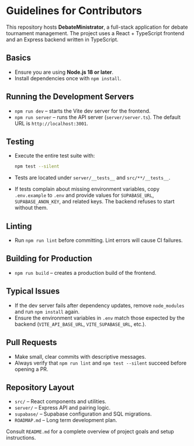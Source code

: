 # Guidelines for Contributors

This repository hosts **DebateMinistrator**, a full-stack application for debate tournament management.  The project uses a React + TypeScript frontend and an Express backend written in TypeScript.

## Basics
- Ensure you are using **Node.js 18 or later**.
- Install dependencies once with `npm install`.

## Running the Development Servers
- `npm run dev` – starts the Vite dev server for the frontend.
- `npm run server` – runs the API server (`server/server.ts`).  The default URL is `http://localhost:3001`.

## Testing
- Execute the entire test suite with:

  ```bash
  npm test --silent
  ```

- Tests are located under `server/__tests__` and `src/**/__tests__`.
- If tests complain about missing environment variables, copy `.env.example` to `.env` and provide values for `SUPABASE_URL`, `SUPABASE_ANON_KEY`, and related keys.  The backend refuses to start without them.

## Linting
- Run `npm run lint` before committing.  Lint errors will cause CI failures.

## Building for Production
- `npm run build` – creates a production build of the frontend.

## Typical Issues
- If the dev server fails after dependency updates, remove `node_modules` and run `npm install` again.
- Ensure the environment variables in `.env` match those expected by the backend (`VITE_API_BASE_URL`, `VITE_SUPABASE_URL`, etc.).

## Pull Requests
- Make small, clear commits with descriptive messages.
- Always verify that `npm run lint` and `npm test --silent` succeed before opening a PR.

## Repository Layout
- `src/` – React components and utilities.
- `server/` – Express API and pairing logic.
- `supabase/` – Supabase configuration and SQL migrations.
- `ROADMAP.md` – Long term development plan.

Consult `README.md` for a complete overview of project goals and setup instructions.
